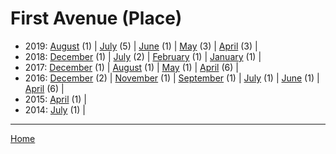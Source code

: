 # First Avenue (Place)

  * 2019: 
      [August](./first-avenue-place-2019-08.md) (1) | 
      [July](./first-avenue-place-2019-07.md) (5) | 
      [June](./first-avenue-place-2019-06.md) (1) | 
      [May](./first-avenue-place-2019-05.md) (3) | 
      [April](./first-avenue-place-2019-04.md) (3) | 
  * 2018: 
      [December](./first-avenue-place-2018-12.md) (1) | 
      [July](./first-avenue-place-2018-07.md) (2) | 
      [February](./first-avenue-place-2018-02.md) (1) | 
      [January](./first-avenue-place-2018-01.md) (1) | 
  * 2017: 
      [December](./first-avenue-place-2017-12.md) (1) | 
      [August](./first-avenue-place-2017-08.md) (1) | 
      [May](./first-avenue-place-2017-05.md) (1) | 
      [April](./first-avenue-place-2017-04.md) (6) | 
  * 2016: 
      [December](./first-avenue-place-2016-12.md) (2) | 
      [November](./first-avenue-place-2016-11.md) (1) | 
      [September](./first-avenue-place-2016-09.md) (1) | 
      [July](./first-avenue-place-2016-07.md) (1) | 
      [June](./first-avenue-place-2016-06.md) (1) | 
      [April](./first-avenue-place-2016-04.md) (6) | 
  * 2015: 
      [April](./first-avenue-place-2015-04.md) (1) | 
  * 2014: 
      [July](./first-avenue-place-2014-07.md) (1) | 

----

[Home](../)
